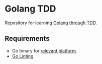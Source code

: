# Golang TDD

Repository for learning [Golang through TDD](https://quii.gitbook.io/learn-go-with-tests/).

## Requirements

- Go binary for [relevant platform](https://golang.org/dl/).
- [Go Linting](https://github.com/golangci/golangci-lint)
